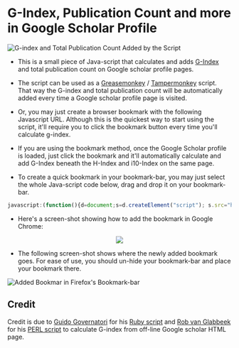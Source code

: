 # G-Index, Publication Count and more in Google Scholar Profile

![G-index and Total Publication Count Added by the
Script](https://raw.github.com/gsbabil/google-scholar-gindex/master/screenshots/gindex-total-count-screenshot-2.png)

- This is a small piece of Java-script that calculates and adds
[G-Index](http://en.wikipedia.org/wiki/G-index) and total publication count on
Google scholar profile pages.

- The script can be used as
a [Greasemonkey](http://en.wikipedia.org/wiki/Greasemonkey)
/ [Tampermonkey](https://chrome.google.com/webstore/detail/tampermonkey/dhdgffkkebhmkfjojejmpbldmpobfkfo?hl=en)
script. That way the G-index and total publication count  will be
automatically added every time a Google scholar profile page is visited.

- Or, you may just create a browser bookmark with the following Javascript URL.
Although this is the quickest way to start using the script, it'll require you
to click the bookmark button every time you'll calculate g-index.

- If you are using the bookmark method, once the Google Scholar profile is
loaded, just click the bookmark and it'll automatically calculate and add
G-Index beneath the H-Index and i10-Index on the same page.

- To create a quick bookmark in your bookmark-bar, you may just select the
whole Java-script code below, drag and drop it on your bookmark-bar.

```javascript
javascript:(function(){d=document;s=d.createElement("script"); s.src="https://raw.github.com/gsbabil/Google-Scholar-Gindex/master/Google_Scholar_G-Index.user.js?_"+new Date().getTime(); d.getElementsByTagName("head")[0].appendChild(s);})();
```

 - Here's a screen-shot showing how to add the bookmark in Google Chrome:

<p align="center">
  <img src="https://raw.github.com/gsbabil/google-scholar-gindex/master/screenshots/bookmark-screenshot-chrome.png"/>
</p>

- The following screen-shot shows where the newly added bookmark goes. For ease
of use, you should un-hide your bookmark-bar and place your bookmark there.

![Added Bookmar in Firefox's
Bookmark-bar](https://raw.github.com/gsbabil/google-scholar-gindex/master/screenshots/bookmark-bar-screenshot-firefox.png)


## Credit

Credit is due to [Guido Governatori](http://www.governatori.net/) for his [Ruby
script](http://www.governatori.net/gindex.rb) and [Rob van
Glabbeek](http://www.cse.unsw.edu.au/~rvg) for his [PERL
script](http://www.cse.unsw.edu.au/~rvg/gindix.zip) to calculate G-index from
off-line Google scholar HTML page.
